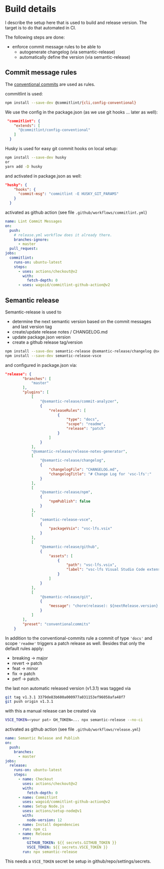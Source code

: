 # Build details

I describe the setup here that is used to build and release version.
The target is to do that automated in CI.

The following steps are done:
- enforce commit message rules to be able to
  - autogenerate changelog (via semantic-release)
  - automatically define the version (via semantic-release)

## Commit message rules

The [conventional commits](https://www.conventionalcommits.org/en/v1.0.0/) are used as rules.

commitlint is used:
```sh
npm install --save-dev @commitlint/{cli,config-conventional}
```

We use the config in the package.json (as we use git hooks ... later as well):
```json
 "commitlint": {
    "extends": [
      "@commitlint/config-conventional"
    ]
  }
```

Husky is used for easy git commit hooks on local setup:
```sh
npm install --save-dev husky
or 
yarn add -D husky
```
and activated in package.json as well:
```json
"husky": {
    "hooks": {
      "commit-msg": "commitlint -E HUSKY_GIT_PARAMS"
    }
  }
```

activated as github action (see file `.github/workflows/commitlint.yml`)
```yml
name: Lint Commit Messages
on:
  push:
    # release.yml workflow does it already there.
    branches-ignore:
      - master
  pull_request:
jobs:
  commitlint:
    runs-on: ubuntu-latest
    steps:
      - uses: actions/checkout@v2
        with:
          fetch-depth: 0
      - uses: wagoid/commitlint-github-action@v2
```

## Semantic release

Semantic-release is used to
 - determine the next semantic version based on the commit messages and last version tag
 - create/update release notes / CHANGELOG.md
 - update package.json version
 - create a github release tag/version

```sh
npm install --save-dev semantic-release @semantic-release/changelog @semantic-release/git
npm install --save-dev semantic-release-vsce
```
and configured in package.json via:
```json
"release": {
		"branches": [
			"master"
		],
		"plugins": [
            [
				"@semantic-release/commit-analyzer",
				{
					"releaseRules": [
						{
							"type": "docs",
							"scope": "readme",
							"release": "patch"
						}
					]
				}
			],
            "@semantic-release/release-notes-generator",
			[
				"@semantic-release/changelog",
				{
					"changelogFile": "CHANGELOG.md",
					"changelogTitle": "# Change Log for 'vsc-lfs':"
				}
			],
			[
				"@semantic-release/npm",
				{
					"npmPublish": false
				}
            ],
            [
                "semantic-release-vsce",
                {
                    "packageVsix": "vsc-lfs.vsix"
                }
            ],
			[
				"@semantic-release/github",
				{
					"assets": [
						{
							"path": "vsc-lfs.vsix",
							"label": "vsc-lfs Visual Studio Code extension package"
						}
					]
				}
			],
			[
				"@semantic-release/git",
				{
					"message": "chore(release): ${nextRelease.version} [skip ci]"
				}
			]
		],
		"preset": "conventionalcommits"
	}
```

In addition to the conventional-commits rule a commit of type ```'docs'``` and scope ```'readme'``` triggers a patch release as well.
Besides that only the default rules apply:
- breaking -> major
- revert -> patch
- feat -> minor
- fix -> patch
- perf -> patch.

the last non automatic released version (v1.3.1) was tagged via
```sh
git tag v1.3.1 3379de83b600a000977a031153ef96058afa48f7
git push origin v1.3.1
```

with this a manual release can be created via
```sh
VSCE_TOKEN=<your pat> GH_TOKEN=... npx semantic-release --no-ci
````

activated as github action (see file `.github/workflows/release.yml`)
```yml
name: Semantic Release and Publish
on:
  push:
    branches:
      - master
jobs:
  release:
    runs-on: ubuntu-latest
    steps:
      - name: Checkout
        uses: actions/checkout@v2
        with:
          fetch-depth: 0
      - name: Commitlint
        uses: wagoid/commitlint-github-action@v2
      - name: Setup Node.js
        uses: actions/setup-node@v1
        with:
          node-version: 12
      - name: Install dependencies
        run: npm ci
      - name: Release
        env:
          GITHUB_TOKEN: ${{ secrets.GITHUB_TOKEN }}
          VSCE_TOKEN: ${{ secrets.VSCE_TOKEN }}
        run: npx semantic-release
```
This needs a ```VSCE_TOKEN``` secret be setup in github/repo/settings/secrets.
